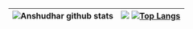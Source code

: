 |![Anshudhar github stats](https://github-readme-stats.vercel.app/api?username=SlayerAnsh&theme=chartreuse-dark&show_icons=true)|![](https://komarev.com/ghpvc/?username=SlayerAnsh&style=flat-square&color=red&label=PROFILE+VIEWS) [![Top Langs](https://github-readme-stats.vercel.app/api/top-langs/?username=SlayerAnsh&theme=chartreuse-dark&layout=compact)](https://github.com/anuraghazra/github-readme-stats)|
| --- | --- |
